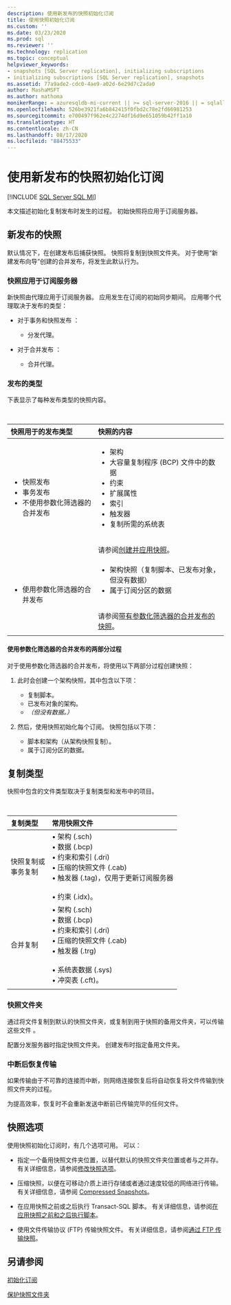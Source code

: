 ```yaml
---
description: 使用新发布的快照初始化订阅
title: 使用快照初始化订阅
ms.custom: ''
ms.date: 03/23/2020
ms.prod: sql
ms.reviewer: ''
ms.technology: replication
ms.topic: conceptual
helpviewer_keywords:
- snapshots [SQL Server replication], initializing subscriptions
- initializing subscriptions [SQL Server replication], snapshots
ms.assetid: 77a9ade2-cdc0-4ae9-a02d-6e29d7c2ada0
author: MashaMSFT
ms.author: mathoma
monikerRange: = azuresqldb-mi-current || >= sql-server-2016 || = sqlallproducts-allversions
ms.openlocfilehash: 526be3921fa6b842415f0fbd2c78e2fd66981253
ms.sourcegitcommit: e700497f962e4c2274df16d9e651059b42ff1a10
ms.translationtype: HT
ms.contentlocale: zh-CN
ms.lasthandoff: 08/17/2020
ms.locfileid: "88475533"
---
```

# <a name="initialize-a-subscription-with-a-snapshot-for-a-new-publication"></a>使用新发布的快照初始化订阅

[!INCLUDE [SQL Server SQL MI](../../includes/applies-to-version/sql-asdbmi.md)]

本文描述初始化复制发布时发生的过程。 初始快照将应用于订阅服务器。

## <a name="snapshot-for-a-new-publication"></a>新发布的快照

默认情况下，在创建发布后捕获快照。
快照将复制到快照文件夹。 对于使用“新建发布向导”创建的合并发布，将发生此默认行为。

### <a name="snapshot-is-applied-to-subscriber"></a>快照应用于订阅服务器

新快照由代理应用于订阅服务器。 应用发生在订阅的初始同步期间。 应用哪个代理取决于发布的类型：

- 对于事务和快照发布   ：
  - 分发代理。

- 对于合并发布  ：
  - 合并代理。

### <a name="type-of-publication"></a>发布的类型

下表显示了每种发布类型的快照内容。

&nbsp;

| 快照用于的发布类型 | 快照的内容 |
| :---------------------------------------- | :----------------------- |
| <ul> <li>快照发布</li> <li>事务发布</li> <li>不使用参数化筛选器的合并发布</li> </ul> | <ul> <li>架构</li> <li>大容量复制程序 (BCP) 文件中的数据</li> <li>约束</li> <li>扩展属性</li> <li>索引</li> <li>触发器</li> <li>复制所需的系统表</li> </ul> <br/>请参阅[创建并应用快照](../../relational-databases/replication/create-and-apply-the-initial-snapshot.md)。 |
| <ul> <li>使用参数化筛选器的合并发布</li> </ul> | <ul> <li>架构快照（复制脚本、已发布对象，但没有数据）</li> <li>属于订阅分区的数据</li> </ul> <br/>请参阅[带有参数化筛选器的合并发布的快照](../../relational-databases/replication/create-a-snapshot-for-a-merge-publication-with-parameterized-filters.md)。 |
| | |

#### <a name="two-part-process-with-merge-publication-that-uses-parameterized-filters"></a>使用参数化筛选器的合并发布的两部分过程

对于使用参数化筛选器的合并发布，将使用以下两部分过程创建快照：

1. 此时会创建一个架构快照，其中包含以下项：
   - 复制脚本。
   - 已发布对象的架构。
   - _（但没有数据。）_

2. 然后，使用快照初始化每个订阅。 快照包括以下项：
   - 脚本和架构（从架构快照复制）。
   - 属于订阅分区的数据。

## <a name="type-of-replication"></a>复制类型

快照中包含的文件类型取决于复制类型和发布中的项目。

&nbsp;

| 复制类型 | 常用快照文件 |
| :------------------ | :-------------------- |
| 快照复制或<br/>事务复制 | &bullet; 架构 (.sch) <br/>&bullet; 数据 (.bcp) <br/>&bullet; 约束和索引 (.dri) <br/>&bullet; 压缩的快照文件 (.cab) <br/>&bullet; 触发器 (.tag)，仅用于更新订阅服务器 <br/><br/>&bullet; 约束 (.idx)。 |
| 合并复制                                      | &bullet; 架构 (.sch) <br/>&bullet; 数据 (.bcp) <br/>&bullet; 约束和索引 (.dri) <br/>&bullet; 压缩的快照文件 (.cab) <br/>&bullet; 触发器 (.trg) <br/><br/>&bullet; 系统表数据 (.sys) <br/>&bullet; 冲突表 (.cft)。 |
| | |

### <a name="snapshot-folder"></a>快照文件夹

通过将文件复制到默认的快照文件夹，或复制到用于快照的备用文件夹，可以传输这些文件   。

配置分发服务器时指定快照文件夹。 创建发布时指定备用文件夹。

### <a name="resume-transfer-after-interruption"></a>中断后恢复传输

如果传输由于不可靠的连接而中断，则网络连接恢复后将自动恢复将文件传输到快照文件夹的过程。

为提高效率，恢复时不会重新发送中断前已传输完毕的任何文件。

## <a name="snapshot-options"></a>快照选项

使用快照初始化订阅时，有几个选项可用。 可以：

- 指定一个备用快照文件夹位置，以替代默认的快照文件夹位置或者与之并存。 有关详细信息，请参阅[修改快照选项](../../relational-databases/replication/snapshot-options.md)。

- 压缩快照，以便在可移动介质上进行存储或者通过速度较低的网络进行传输。 有关详细信息，请参阅 [Compressed Snapshots](../../relational-databases/replication/snapshot-options.md#compressed-snapshots)。

- 在应用快照之前或之后执行 Transact-SQL 脚本。 有关详细信息，请参阅[在应用快照之前和之后执行脚本](../../relational-databases/replication/snapshot-options.md#execute-scripts-before-and-after-snapshot-is-applied)。

- 使用文件传输协议 (FTP) 传输快照文件。 有关详细信息，请参阅[通过 FTP 传输快照](../../relational-databases/replication/publish/deliver-a-snapshot-through-ftp.md)。

## <a name="see-also"></a>另请参阅

[初始化订阅](../../relational-databases/replication/initialize-a-subscription.md)

[保护快照文件夹](../../relational-databases/replication/security/secure-the-snapshot-folder.md)

